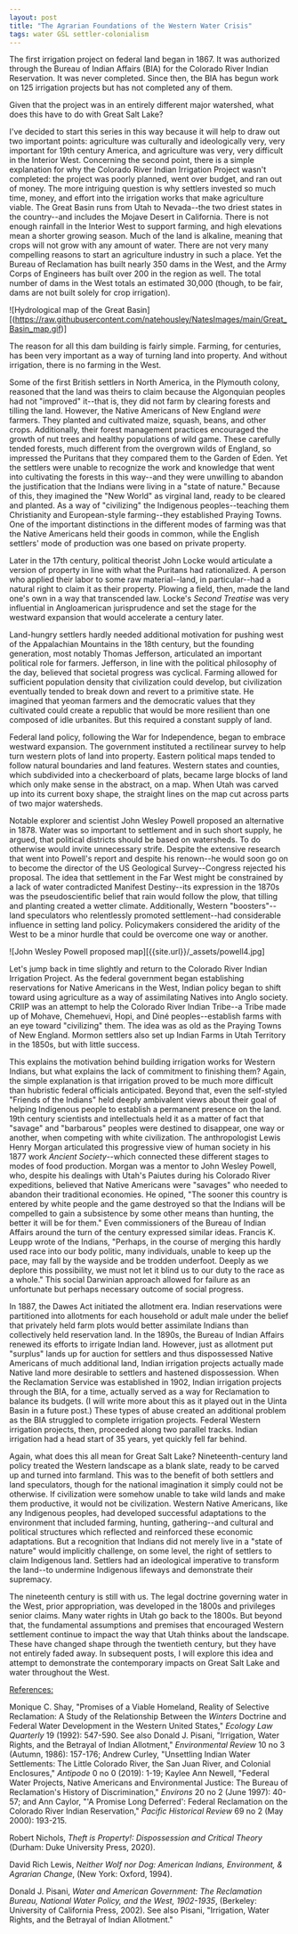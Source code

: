 ```yaml
---
layout: post
title: "The Agrarian Foundations of the Western Water Crisis"
tags: water GSL settler-colonialism
---
```


The first irrigation project on federal land began in 1867. It was authorized through the Bureau of Indian Affairs (BIA) for the Colorado River Indian Reservation. It was never completed. Since then, the BIA has begun work on 125 irrigation projects but has not completed any of them. 

Given that the project was in an entirely different major watershed, what does this have to do with Great Salt Lake?

I've decided to start this series in this way because it will help to draw out two important points: agriculture was culturally and ideologically very, very important for 19th century America, and agriculture was very, very difficult in the Interior West. Concerning the second point, there is a simple explanation for why the Colorado River Indian Irrigation Project wasn't completed: the project was poorly planned, went over budget, and ran out of money. The more intriguing question is why settlers invested so much time, money, and effort into the irrigation works that make agriculture viable. The Great Basin runs from Utah to Nevada--the two driest states in the country--and includes the Mojave Desert in California. There is not enough rainfall in the Interior West to support farming, and high elevations mean a shorter growing season. Much of the land is alkaline, meaning that crops will not grow with any amount of water. There are not very many compelling reasons to start an agriculture industry in such a place. Yet the Bureau of Reclamation has built nearly 350 dams in the West, and the Army Corps of Engineers has built over 200 in the region as well. The total number of dams in the West totals an estimated 30,000 (though, to be fair, dams are not built solely for crop irrigation).

![Hydrological map of the Great Basin][(https://raw.githubusercontent.com/natehousley/NatesImages/main/Great_Basin_map.gif)]

The reason for all this dam building is fairly simple. Farming, for centuries, has been very important as a way of turning land into property. And without irrigation, there is no farming in the West.

Some of the first British settlers in North America, in the Plymouth colony, reasoned that the land was theirs to claim because the Algonquian peoples had not "improved" it--that is, they did not farm by clearing forests and tilling the land. However, the Native Americans of New England <i>were</i> farmers. They planted and cultivated maize, squash, beans, and other crops. Additionally, their forest management practices encouraged the growth of nut trees and healthy populations of wild game. These carefully tended forests, much different from the overgrown wilds of England, so impressed the Puritans that they compared them to the Garden of Eden. Yet the settlers were unable to recognize the work and knowledge that went into cultivating the forests in this way--and they were unwilling to abandon the justification that the Indians were living in a "state of nature." Because of this, they imagined the "New World" as virginal land, ready to be cleared and planted. As a way of "civilizing" the Indigenous peoples--teaching them Christianity and European-style farming--they established Praying Towns. One of the important distinctions in the different modes of farming was that the Native Americans held their goods in common, while the English settlers' mode of production was one based on private property.

Later in the 17th century, political theorist John Locke would articulate a version of property in line with what the Puritans had rationalized. A person who applied their labor to some raw material--land, in particular--had a natural right to claim it as their property. Plowing a field, then, made the land one's own in a way that transcended law. Locke's <i>Second Treatise</i> was very influential in Angloamerican jurisprudence and set the stage for the westward expansion that would accelerate a century later.

Land-hungry settlers hardly needed additional motivation for pushing west of the Appalachian Mountains in the 18th century, but the founding generation, most notably Thomas Jefferson, articulated an important political role for farmers. Jefferson, in line with the political philosophy of the day, believed that societal progress was cyclical. Farming allowed for sufficient population density that civilization could develop, but civilization eventually tended to break down and revert to a primitive state. He imagined that yeoman farmers and the democratic values that they cultivated could create a republic that would be more resilient than one composed of idle urbanites. But this required a constant supply of land. 

Federal land policy, following the War for Independence, began to embrace westward expansion. The government instituted a rectilinear survey to help turn western plots of land into property. Eastern political maps tended to follow natural boundaries and land features. Western states and counties, which subdivided into a checkerboard of plats, became large blocks of land which only make sense in the abstract, on a map. When Utah was carved up into its current boxy shape, the straight lines on the map cut across parts of two major watersheds. 

Notable explorer and scientist John Wesley Powell proposed an alternative in 1878. Water was so important to settlement and in such short supply, he argued, that political districts should be based on watersheds. To do otherwise would invite unnecessary strife. Despite the extensive research that went into Powell's report and despite his renown--he would soon go on to become the director of the US Geological Survey--Congress rejected his proposal. The idea that settlement in the Far West might be constrained by a lack of water contradicted Manifest Destiny--its expression in the 1870s was the pseudoscientific belief that rain would follow the plow, that tilling and planting created a wetter climate. Additionally, Western "boosters"--land speculators who relentlessly promoted settlement--had considerable influence in setting land policy. Policymakers considered the aridity of the West to be a minor hurdle that could be overcome one way or another.

![John Wesley Powell proposed map][{{site.url}}/_assets/powell4.jpg]

Let's jump back in time slightly and return to the Colorado River Indian Irrigation Project. As the federal government began establishing reservations for Native Americans in the West, Indian policy began to shift toward using agriculture as a way of assimilating Natives into Anglo society. CRIIP was an attempt to help the Colorado River Indian Tribe--a Tribe made up of Mohave, Chemehuevi, Hopi, and Diné peoples--establish farms with an eye toward "civilizing" them. The idea was as old as the Praying Towns of New England. Mormon settlers also set up Indian Farms in Utah Territory in the 1850s, but with little success.

This explains the motivation behind building irrigation works for Western Indians, but what explains the lack of commitment to finishing them? Again, the simple explanation is that irrigation proved to be much more difficult than hubristic federal officials anticipated. Beyond that, even the self-styled "Friends of the Indians" held deeply ambivalent views about their goal of helping Indigenous people to establish a permanent presence on the land. 19th century scientists and intellectuals held it as a matter of fact that "savage" and "barbarous" peoples were destined to disappear, one way or another, when competing with white civilization. The anthropologist Lewis Henry Morgan articulated this progressive view of human society in his 1877 work <i>Ancient Society</i>--which connected these different stages to modes of food production. Morgan was a mentor to John Wesley Powell, who, despite his dealings with Utah's Paiutes during his Colorado River expeditions, believed that Native Americans were "savages" who needed to abandon their traditional economies. He opined, "The sooner this country is entered by white people and the game destroyed so that the Indians will be compelled to gain a subsistence by some other means than hunting, the better it will be for them." Even commissioners of the Bureau of Indian Affairs around the turn of the century expressed similar ideas. Francis K. Leupp wrote of the Indians, "Perhaps, in the course of merging this hardly used race into our body politic, many individuals, unable to keep up the pace, may fall by the wayside and be trodden underfoot. Deeply as we deplore this possibility, we must not let it blind us to our duty to the race as a whole." This social Darwinian approach allowed for failure as an unfortunate but perhaps necessary outcome of social progress.

In 1887, the Dawes Act initiated the allotment era. Indian reservations were partitioned into allotments for each household or adult male under the belief that privately held farm plots would better assimilate Indians than collectively held reservation land. In the 1890s, the Bureau of Indian Affairs renewed its efforts to irrigate Indian land. However, just as allotment put "surplus" lands up for auction for settlers and thus dispossessed Native Americans of much additional land, Indian irrigation projects actually made Native land more desirable to settlers and hastened dispossession. When the Reclamation Service was established in 1902, Indian irrigation projects through the BIA, for a time, actually served as a way for Reclamation to balance its budgets. (I will write more about this as it played out in the Uinta Basin in a future post.) These types of abuse created an additional problem as the BIA struggled to complete irrigation projects. Federal Western irrigation projects, then, proceeded along two parallel tracks. Indian irrigation had a head start of 35 years, yet quickly fell far behind. 

Again, what does this all mean for Great Salt Lake? Nineteenth-century land policy treated the Western landscape as a blank slate, ready to be carved up and turned into farmland. This was to the benefit of both settlers and land speculators, though for the national imagination it simply could not be otherwise. If civilization were somehow unable to take wild lands and make them productive, it would not be civilization. Western Native Americans, like any Indigenous peoples, had developed successful adaptations to the environment that included farming, hunting, gathering--and cultural and political structures which reflected and reinforced these economic adaptations. But a recognition that Indians did not merely live in a "state of nature" would implicitly challenge, on some level, the right of settlers to claim Indigenous land. Settlers had an ideological imperative to transform the land--to undermine Indigenous lifeways and demonstrate their supremacy. 

The nineteenth century is still with us. The legal doctrine governing water in the West, prior appropriation, was developed in the 1800s and privileges senior claims. Many water rights in Utah go back to the 1800s. But beyond that, the fundamental assumptions and premises that encouraged Western settlement continue to impact the way that Utah thinks about the landscape. These have changed shape through the twentieth century, but they have not entirely faded away. In subsequent posts, I will explore this idea and attempt to demonstrate the contemporary impacts on Great Salt Lake and water throughout the West.

<u>References:</u>

<p>Monique C. Shay, "Promises of a Viable Homeland, Reality of Selective Reclamation: A Study of the Relationship Between the <i>Winters</i> Doctrine and Federal Water Development in the Western United States," <i>Ecology Law Quarterly</i> 19 (1992): 547-590. See also Donald J. Pisani, "Irrigation, Water Rights, and the Betrayal of Indian Allotment," <i>Environmental Review</i> 10 no 3 (Autumn, 1986): 157-176; Andrew Curley, "Unsettling Indian Water Settlements: The Little Colorado River, the San Juan River, and Colonial Enclosures," <i>Antipode</i> 0 no 0 (2019): 1-19; Kaylee Ann Newell, "Federal Water Projects, Native Americans and Environmental Justice: The Bureau of Reclamation's History of Discrimination," <i>Environs</i> 20 no 2 (June 1997): 40-57; and Ann Caylor, "'A Promise Long Deferred': Federal Reclamation on the Colorado River Indian Reservation," <i>Pacific Historical Review</i> 69 no 2 (May 2000): 193-215.
<p>Robert Nichols, <i>Theft is Property!: Dispossession and Critical Theory</i> (Durham: Duke University Press, 2020).
<p>David Rich Lewis, <i>Neither Wolf nor Dog: American Indians, Environment, & Agrarian Change</i>, (New York: Oxford, 1994).
<p>Donald J. Pisani, <i>Water and American Government: The Reclamation Bureau, National Water Policy, and the West, 1902-1935</i>, (Berkeley: University of California Press, 2002). See also Pisani, "Irrigation, Water Rights, and the Betrayal of Indian Allotment."
